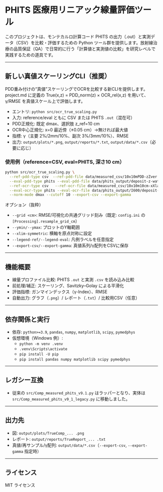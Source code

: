 # PHITS 医療用リニアック線量評価ツール

このプロジェクトは、モンテカルロ計算コード PHITS の出力（.out）と実測データ（CSV）を比較・評価するための Python ツール群を提供します。放射線治療の品質保証（QA）で日常的に行う「計算値と実測値の比較」を研究レベルで実践するための道具です。

-----

## 新しい真値スケーリングCLI（推奨）

PDD重み付けの“真値”スケーリングでOCRを比較する新CLIを提供します。project.md に定義の True(x,z) = PDD_norm(z) × OCR_rel(x,z) を用いて、γ/RMSE を真値スケール上で評価します。

- エントリ: `python src/ocr_true_scaling.py`
- 入力: reference/eval ともに CSV または PHITS `.out`（混在可）
- PDD正規化: 既定 dmax、選択肢 z_ref=10 cm
- OCR中心正規化: x=0 最近傍（±0.05 cm）→無ければ最大値
- 指標: γ（主要 2%/2mm/10%、副次 3%/3mm/10%）、RMSE
- 出力: `output/plots/*.png`, `output/reports/*.txt`, `output/data/*.csv`（必要に応じ）

### 使用例（reference=CSV, eval=PHITS, 深さ10 cm）

```bash
python src/ocr_true_scaling.py \
  --ref-pdd-type csv  --ref-pdd-file data/measured_csv/10x10mPDD-zZver.csv \
  --eval-pdd-type phits --eval-pdd-file data/phits_output/deposit-z-water.out \
  --ref-ocr-type csv   --ref-ocr-file data/measured_csv/10x10m10cm-xXlat.csv \
  --eval-ocr-type phits --eval-ocr-file data/phits_output/I600/deposit-y-water-100.out \
  --norm-mode dmax --cutoff 10 --export-csv --export-gamma
```

オプション（抜粋）
- `--grid <cm>`: RMSE/可視化の共通グリッド刻み（既定: `config.ini` の `[Processing].resample_grid_cm`）
- `--ymin/--ymax`: プロットのY軸範囲
- `--xlim-symmetric`: 横軸を原点対称に設定
- `--legend-ref/--legend-eval`: 凡例ラベルを任意指定
- `--export-csv/--export-gamma`: 真値系列/γ配列をCSVに保存

-----

## 機能概要

- 線量プロファイル比較: PHITS `.out` と実測 `.csv` を読み込み比較
- 前処理/補正: スケーリング、Savitzky–Golay による平滑化
- 評価指標: ガンマインデックス（γ-Index）、RMSE
- 自動出力: グラフ（`.png`）/ レポート（`.txt`）/ 比較用CSV（任意）

-----

## 依存関係と実行

- 依存: `python>=3.9`, `pandas`, `numpy`, `matplotlib`, `scipy`, `pymedphys`
- 仮想環境（Windows 例）:
  - `python -m venv .venv`
  - `.venv\Scripts\activate`
  - `pip install -U pip`
  - `pip install pandas numpy matplotlib scipy pymedphys`

-----

## レガシー互換

- 従来の `src/Comp_measured_phits_v9.1.py` はラッパーとなり、実体は `src/Comp_measured_phits_v9_1_legacy.py` に移動しました。

-----

## 出力先

- 図: `output/plots/TrueComp_... .png`
- レポート: `output/reports/TrueReport_... .txt`
- 真値/再サンプル/γ配列: `output/data/*.csv`（`--export-csv`, `--export-gamma` 指定時）

-----

## ライセンス

MIT ライセンス

